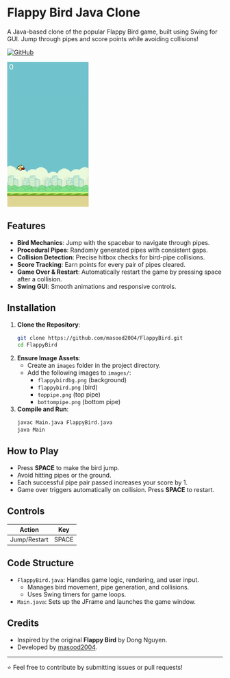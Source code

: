 # Flappy Bird Java Clone

A Java-based clone of the popular Flappy Bird game, built using Swing for GUI. Jump through pipes and score points while avoiding collisions!

[![GitHub](https://img.shields.io/badge/GitHub-Repository-blue?style=flat-square&logo=github)](https://github.com/masood2004/FlappyBird)

![Gameplay Demo](https://raw.githubusercontent.com/masood2004/FlappyBird/refs/heads/master/src/images/demo.gif)

## Features
- **Bird Mechanics**: Jump with the spacebar to navigate through pipes.
- **Procedural Pipes**: Randomly generated pipes with consistent gaps.
- **Collision Detection**: Precise hitbox checks for bird-pipe collisions.
- **Score Tracking**: Earn points for every pair of pipes cleared.
- **Game Over & Restart**: Automatically restart the game by pressing space after a collision.
- **Swing GUI**: Smooth animations and responsive controls.

## Installation
1. **Clone the Repository**:
   ```bash
   git clone https://github.com/masood2004/FlappyBird.git
   cd FlappyBird
   ```
2. **Ensure Image Assets**:
   - Create an `images` folder in the project directory.
   - Add the following images to `images/`:
     - `flappybirdbg.png` (background)
     - `flappybird.png` (bird)
     - `toppipe.png` (top pipe)
     - `bottompipe.png` (bottom pipe)
3. **Compile and Run**:
   ```bash
   javac Main.java FlappyBird.java
   java Main
   ```

## How to Play
- Press **SPACE** to make the bird jump.
- Avoid hitting pipes or the ground.
- Each successful pipe pair passed increases your score by 1.
- Game over triggers automatically on collision. Press **SPACE** to restart.

## Controls
| Action          | Key     |
|-----------------|---------|
| Jump/Restart    | SPACE   |

## Code Structure
- `FlappyBird.java`: Handles game logic, rendering, and user input.
  - Manages bird movement, pipe generation, and collisions.
  - Uses Swing timers for game loops.
- `Main.java`: Sets up the JFrame and launches the game window.

## Credits
- Inspired by the original **Flappy Bird** by Dong Nguyen.
- Developed by [masood2004](https://github.com/masood2004).

---

⭐ Feel free to contribute by submitting issues or pull requests!
